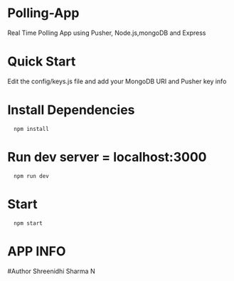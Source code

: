 # Polling-App
Real Time Polling App using Pusher, Node.js,mongoDB and Express


# Quick Start
Edit the config/keys.js file and add your MongoDB URI and Pusher key info


# Install Dependencies
      npm install

# Run dev server = localhost:3000
      npm run dev

# Start
      npm start


# APP INFO

  #Author
   Shreenidhi Sharma N



